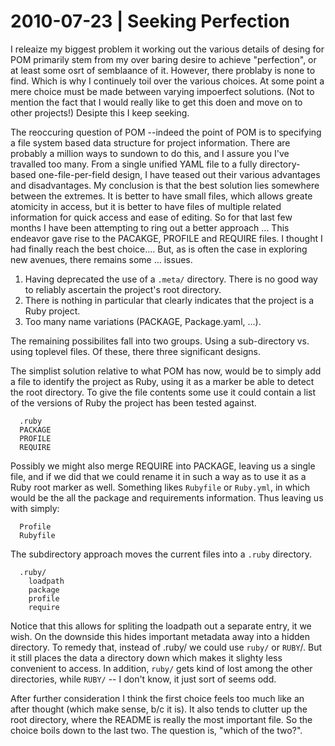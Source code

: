 # 2010-07-23 | Seeking Perfection

I releaize my biggest problem it working out the various details of desing for
POM primarily stem from my over baring desire to achieve "perfection", or at
least some osrt of semblaance of it. However, there problaby is none to find.
Which is why I continuely toil over the various choices. At some point a mere
choice must be made between varying impoerfect solutions. (Not to mention
the fact that I would really like to get this doen and move on to other
projects!) Desipte this I keep seeking. 

The reoccuring question of POM --indeed the point of POM is to specifying
a file system based data structure for project information. There are probably
a million ways to sundown to do this, and I assure you I've travalled too many.
From a single unified YAML file to a fully directory-based one-file-per-field 
design, I have teased out their various advantages and disadvantages. My
conclusion is that the best solution lies somewhere between the extremes.
It is better to have small files, which allows greate atomicity in access, but
it is better to have files of multiple related information for quick access and
ease of editing. So for that last few months I have been attempting to ring out
a better approach ... This endeavor gave rise to the PACAKGE, PROFILE and
REQUIRE files. I thought I had finally reach the best choice....
But, as is often the case in exploring new avenues, there remains some ...
issues.

1. Having deprecated the use of a `.meta/` directory. There is no good way
to reliably ascertain the project's root directory.
2. There is nothing in particular that clearly indicates that the project
is a Ruby project.
3. Too many name variations (PACKAGE, Package.yaml, ...).

The remaining possibilites fall into two groups. Using a sub-directory
vs. using toplevel files. Of these, there three significant designs.

The simplist solution relative to what POM has now, would be to simply add
a file to identify the project as Ruby, using it as a marker be able
to detect the root directory. To give the file contents some use it could
contain a list of the versions of Ruby the project has been tested against.

      .ruby
      PACKAGE
      PROFILE
      REQUIRE

Possibly we might also merge REQUIRE into PACKAGE, leaving us a single file,
and if we did that we could rename it in such a way as to use it as a Ruby
root marker as well. Something likes `Rubyfile` or `Ruby.yml`, in which would
be the all the package and requirements information. Thus leaving us with
simply:

      Profile
      Rubyfile

The subdirectory approach moves the current files into a `.ruby` directory.

      .ruby/
        loadpath
        package
        profile
        require

Notice that this allows for spliting the loadpath out a separate entry,
it we wish. On the downside this hides important metadata away into
a hidden directory. To remedy that, instead of .ruby/ we could use `ruby/`
or `RUBY`/. But it still places the data a directory down which makes it
slighty less convenient to access. In addition, `ruby/` gets kind of lost
among the other directories, while `RUBY/` -- I don't know, it just sort
of seems odd.

After further consideration I think the first choice feels too much like
an after thought (which make sense, b/c it is). It also tends to clutter up
the root directory, where the README is really the most important file.
So the choice boils down to the last two. The question is, "which of the two?".

